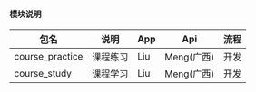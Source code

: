 #### 模块说明
包名|说明|App|Api|流程
-|-|-|-|-
course_practice|课程练习|Liu|Meng(广西)|开发
course_study|课程学习|Liu|Meng(广西)|开发
<!-- 
打包说明
1、按需修改mainfest.json 里的版本号
3、修改main.js 文件的以下内容：
	EnvKey
 -->
